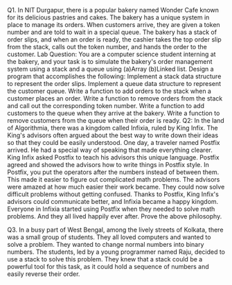 Q1. In NIT Durgapur, there is a popular bakery named Wonder Cafe known for its delicious pastries and cakes. The bakery has a unique system in place to manage its orders. When customers arrive, they are given a token number and are told to wait in a special queue. The bakery has a stack of order slips, and when an order is ready, the cashier takes the top order slip from the stack, calls out the token number, and hands the order to the customer.
Lab Question:
You are a computer science student interning at the bakery, and your task is to simulate the bakery's order management system using a stack and a queue using (a)Array (b)Linked list. Design a program that accomplishes the following:
Implement a stack data structure to represent the order slips.
Implement a queue data structure to represent the customer queue.
Write a function to add orders to the stack when a customer places an order.
Write a function to remove orders from the stack and call out the corresponding token number.
Write a function to add customers to the queue when they arrive at the bakery.
Write a function to remove customers from the queue when their order is ready.
Q2: In the land of Algorithmia, there was a kingdom called Infixia, ruled by King Infix. The King's advisors often argued about the best way to write down their ideas so that they could be easily understood. One day, a traveler named Postfix arrived. He had a special way of speaking that made everything clearer. King Infix asked Postfix to teach his advisors this unique language. 
Postfix agreed and showed the advisors how to write things in Postfix style. In Postfix, you put the operators after the numbers instead of between them. This made it easier to figure out complicated math problems. The advisors were amazed at how much easier their work became. They could now solve difficult problems without getting confused. Thanks to Postfix, King Infix's advisors could communicate better, and Infixia became a happy kingdom. Everyone in Infixia started using Postfix when they needed to solve math problems. And they all lived happily ever after. Prove the above philosophy.

Q3. In a busy part of West Bengal, among the lively streets of Kolkata, there was a small group of students. They all loved computers and wanted to solve a problem. They wanted to change normal numbers into binary numbers. The students, led by a young programmer named Raju, decided to use a stack to solve this problem. They knew that a stack could be a powerful tool for this task, as it could hold a sequence of numbers and easily reverse their order.
